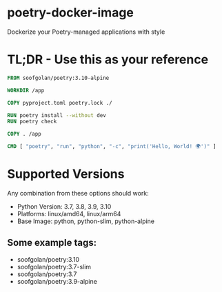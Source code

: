 # poetry-docker-image

Dockerize your Poetry-managed applications with style 

# TL;DR - Use this as your reference

```Dockerfile
FROM soofgolan/poetry:3.10-alpine

WORKDIR /app

COPY pyproject.toml poetry.lock ./

RUN poetry install --without dev
RUN poetry check

COPY . /app

CMD [ "poetry", "run", "python", "-c", "print('Hello, World! 🌍')" ]
```

# Supported Versions

Any combination from these options should work:

* Python Version: 3.7, 3.8, 3.9, 3.10
* Platforms: linux/amd64, linux/arm64
* Base Image: python, python-slim, python-alpine

## Some example tags:

* soofgolan/poetry:3.10
* soofgolan/poetry:3.7-slim
* soofgolan/poetry:3.7
* soofgolan/poetry:3.9-alpine
